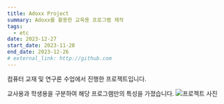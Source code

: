 ```yaml
---
title: Adoxx Project
summary: Adoxx를 활용한 교육용 프로그램 제작
tags:
  - etc
date: 2023-12-27
start_date: 2023-11-28
end_date: 2023-12-26
# external_link: http://github.com
---
```

컴퓨터 교재 및 연구론 수업에서 진행한 프로젝트입니다.

교사용과 학생용을 구분하여 해당 프로그램만의 특성을 가졌습니다.
![프로젝트 사진](/images/adoxx1.png)
